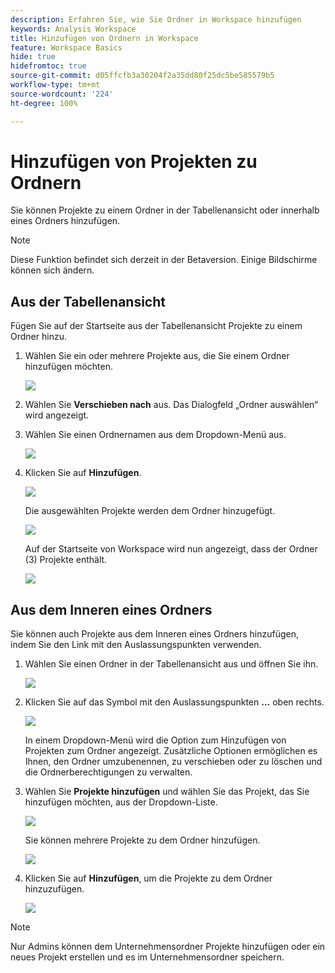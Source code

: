 ```yaml
---
description: Erfahren Sie, wie Sie Ordner in Workspace hinzufügen
keywords: Analysis Workspace
title: Hinzufügen von Ordnern in Workspace
feature: Workspace Basics
hide: true
hidefromtoc: true
source-git-commit: d05ffcfb3a30204f2a35dd80f25dc5be585579b5
workflow-type: tm+mt
source-wordcount: '224'
ht-degree: 100%

---
```



# Hinzufügen von Projekten zu Ordnern

Sie können Projekte zu einem Ordner in der Tabellenansicht oder innerhalb eines Ordners hinzufügen.

>[!NOTE]
>
>Diese Funktion befindet sich derzeit in der Betaversion. Einige Bildschirme können sich ändern.

## Aus der Tabellenansicht

Fügen Sie auf der Startseite aus der Tabellenansicht Projekte zu einem Ordner hinzu.

1. Wählen Sie ein oder mehrere Projekte aus, die Sie einem Ordner hinzufügen möchten.

   ![](/help/analyze/analysis-workspace/build-workspace-project/assets/move-tv-selected.png)

1. Wählen Sie **Verschieben nach** aus. Das Dialogfeld „Ordner auswählen“ wird angezeigt.

1. Wählen Sie einen Ordnernamen aus dem Dropdown-Menü aus.

   ![](/help/analyze/analysis-workspace/build-workspace-project/assets/move-select-folder.png)

1. Klicken Sie auf **Hinzufügen**.

   ![](/help/analyze/analysis-workspace/build-workspace-project/assets/move-add.png)

   Die ausgewählten Projekte werden dem Ordner hinzugefügt.

   ![](/help/analyze/analysis-workspace/build-workspace-project/assets/move-projects-added.png)

   Auf der Startseite von Workspace wird nun angezeigt, dass der Ordner (3) Projekte enthält.

   ![](/help/analyze/analysis-workspace/build-workspace-project/assets/move-folders-updated.png)

## Aus dem Inneren eines Ordners

Sie können auch Projekte aus dem Inneren eines Ordners hinzufügen, indem Sie den Link mit den Auslassungspunkten verwenden.

1. Wählen Sie einen Ordner in der Tabellenansicht aus und öffnen Sie ihn.

   ![](/help/analyze/analysis-workspace/build-workspace-project/assets/move-open-folder.png)

1. Klicken Sie auf das Symbol mit den Auslassungspunkten **...** oben rechts.

   ![](/help/analyze/analysis-workspace/build-workspace-project/assets/add-projects-elipsis.png)

   In einem Dropdown-Menü wird die Option zum Hinzufügen von Projekten zum Ordner angezeigt. Zusätzliche Optionen ermöglichen es Ihnen, den Ordner umzubenennen, zu verschieben oder zu löschen und die Ordnerberechtigungen zu verwalten.

1. Wählen Sie **Projekte hinzufügen** und wählen Sie das Projekt, das Sie hinzufügen möchten, aus der Dropdown-Liste.

   ![](/help/analyze/analysis-workspace/build-workspace-project/assets/select-add-projects.png)

   Sie können mehrere Projekte zu dem Ordner hinzufügen.

   ![](/help/analyze/analysis-workspace/build-workspace-project/assets/move-add-multiple-projects.png)

1. Klicken Sie auf **Hinzufügen**, um die Projekte zu dem Ordner hinzuzufügen.

   ![](/help/analyze/analysis-workspace/build-workspace-project/assets/move-added-items.png)


>[!NOTE]
>
>Nur Admins können dem Unternehmensordner Projekte hinzufügen oder ein neues Projekt erstellen und es im Unternehmensordner speichern.
